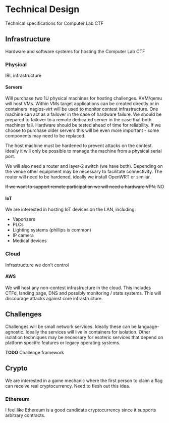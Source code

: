 # Technical Design

Technical specifications for Computer Lab CTF

## Infrastructure

Hardware and software systems for hosting the Computer Lab CTF

### Physical

IRL infrastructure

#### Servers

Will purchase two 1U physical machines for hosting challenges. KVM/qemu will
host VMs. Within VMs target applications can be created directly or in containers.
nagios-virt will be used to monitor contest infrastructure. One machine can act
as a failover in the case of hardware failure. We should be prepared to failover
to a remote dedicated server in the case that both machines fail. Hardware
should be tested ahead of time for reliability. If we choose to purchase older
servers this will be even more important - some components may need to be
replaced.

The host machine must be hardened to prevent attacks on the contest. Ideally
it will only be possible to manage the machine from a physical serial port.

We will also need a router and layer-2 switch (we have both). Depending on the
venue other equipment may be necessary to facilitate connectivity. The router
will need to be hardened, ideally we install OpenWRT or similar.

~~If we want to support remote participation we will need a hardware VPN.~~
NO

#### IoT

We are interested in hosting IoT devices on the LAN, including:

* Vaporizers
* PLCs
* Lighting systems (phillips is common)
* IP camera
* Medical devices

### Cloud

Infrastructure we don't control

#### AWS

We will host any non-contest infrastructure in the cloud. This includes CTFd,
landing page, DNS and possibly monitoring / stats systems. This will discourage
attacks against core infrastructure.

## Challenges

Challenges will be small network services. Ideally these can be
language-agnostic. Ideally the services will live in containers for isolation.
Other isolation techniques may be necessary for esoteric services that depend
on platform specific features or legacy operating systems.

**TODO** Challenge framework

## Crypto

We are interested in a game mechanic where the first person to claim a flag can
receive real cryptocurrency. Need to flesh out this idea.

### Ethereum

I feel like Ethereum is a good candidate cryptocurrency since it supports
arbitrary contracts.
